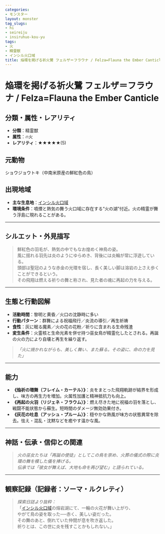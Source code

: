 ```yaml
---
categories:
- モンスター
layout: monster
tag_slugs:
- hi
- seireiju
- insiruhuo-kou-yu
tags:
- 火
- 精霊獣
- インシル火口域
title: 焔環を掲げる祈火鷺 フェルザ＝フラウナ / Felza=Flauna the Ember Canticle
---
```


# 焔環を掲げる祈火鷺 フェルザ＝フラウナ / Felza=Flauna the Ember Canticle

## 分類・属性・レアリティ
* **分類**：精霊獣  
* **属性**：🔥火  
* **レアリティ**：★★★★★(5)

## 元動物
ショウジョウトキ（中南米原産の鮮紅色の鳥）

## 出現地域
* **主な生息地**：[インシル火口域](../place/insil_volcano.md)  
* **環境条件**：噴煙と熱気の舞う火口域に存在する“火の湖”付近。火の精霊が舞う浮島に現れることがある。

---

## シルエット・外見描写
> 鮮紅色の羽毛が、熱気の中でもなお煌めく神鳥の姿。  
> 風に揺れる羽先は炎のようにゆらめき、背後には炎輪が常に浮遊している。  
> 頭部は聖冠のような赤金の光環を宿し、長く美しい脚は溶岩の上さえ歩くことができるという。  
> その飛翔は燃える祈りの舞と称され、見た者の魂に再起の力を与える。

---

## 生態と行動図解
* **活動時間**：黎明と黄昏／火口の沈静時に多い  
* **行動パターン**：群舞による祝福飛行／炎流の導引／再生祈祷  
* **食性**：灰に眠る魔素／火の花の花粉／祈りに含まれる生命残渣  
* **変生条件**：火霊核と生命光素を併せ持つ巫女鳥が精霊化したとされる。再誕の火の力により自壊と再生を繰り返す。

> *「火に焼かれながらも、美しく舞い、また蘇る。その姿に、命の力を見た」*

---

## 能力
* **《焔祈の環舞（フレイム・カーテル）》**：炎をまとった飛翔軌跡が結界を形成し、味方の再生力を増加。火属性加護と精神抵抗力も向上。  
* **《再起の火羽（リジェネ・フラウム）》**：燃え尽きた地に祝福の羽を落とし、戦闘不能状態から蘇生。短時間のダメージ無効効果付き。  
* **《灰花の吐息（アッシュ・プルーム）》**：穏やかな熱風が味方の状態異常を除去。怯え・混乱・沈黙などを癒やす温かな風。

---

## 神話・伝承・信仰との関連
> *火の巫女たちは「再誕の使徒」としてこの鳥を崇め、火葬の儀式の際に炎環の舞を模した儀を捧げる。  
伝承では「彼女が舞えば、大地も命を再び望む」と語られている。*

---

## 観察記録（記録者：ソーマ・ルクレティ）

> *探索日誌より抜粋：*  
> 「[インシル火口域](../place/insil_volcano.md)の熔岩湖にて、一輪の火花が舞い上がり、  
> やがて鳥の姿を取った──赤く、美しい姿だった。  
> その舞のあと、倒れていた仲間が息を吹き返した。  
> 祈りとは、この世に炎を残すことかもしれない。」